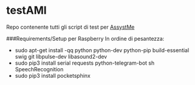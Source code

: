 # testAMI
Repo contenente tutti gli script di test per [AssystMe](https://github.com/AmI-2018/Assystme-code)

###Requirements/Setup per Raspberry
In ordine di pesantezza:
* sudo apt-get install -qq python python-dev python-pip build-essential swig git libpulse-dev libasound2-dev
* sudo pip3 install serial requests python-telegram-bot sh SpeechRecognition
* sudo pip3 install pocketsphinx
